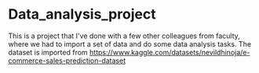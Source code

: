 # Data_analysis_project

This is a project that I've done with a few other colleagues from faculty, where we had to import a set of data and do some data analysis tasks.
The dataset is imported from https://www.kaggle.com/datasets/nevildhinoja/e-commerce-sales-prediction-dataset 

